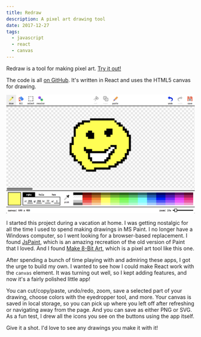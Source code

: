 ```yaml
---
title: Redraw
description: A pixel art drawing tool
date: 2017-12-27
tags:
  - javascript
  - react
  - canvas
---
```


Redraw is a tool for making pixel art. [Try it out!](https://redraw.reidmitchell.net/)

The code is all [on GitHub](https://github.com/reid47/redraw). It's written in React and uses the HTML5 canvas for drawing.

![screenshot of Redraw app](/images/redraw.png)

I started this project during a vacation at home. I was getting nostalgic for all the time I used to spend making drawings in MS Paint. I no longer have a Windows computer, so I went looking for a browser-based replacement. I found [JsPaint](https://jspaint.app), which is an amazing recreation of the old version of Paint that I loved. And I found [Make 8-Bit Art](https://make8bitart.com/), which is a pixel art tool like this one.

After spending a bunch of time playing with and admiring these apps, I got the urge to build my own. I wanted to see how I could make React work with the `canvas` element. It was turning out well, so I kept adding features, and now it's a fairly polished little app!

You can cut/copy/paste, undo/redo, zoom, save a selected part of your drawing, choose colors with the eyedropper tool, and more. Your canvas is saved in local storage, so you can pick up where you left off after refreshing or navigating away from the page. And you can save as either PNG or SVG. As a fun test, I drew all the icons you see on the buttons using the app itself.

Give it a shot. I'd love to see any drawings you make it with it!